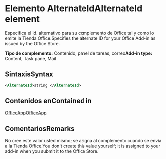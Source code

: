 # <a name="alternateid-element"></a><span data-ttu-id="0306f-101">Elemento AlternateId</span><span class="sxs-lookup"><span data-stu-id="0306f-101">AlternateId element</span></span>

<span data-ttu-id="0306f-102">Especifica el id. alternativo para su complemento de Office tal y como lo emite la Tienda Office.</span><span class="sxs-lookup"><span data-stu-id="0306f-102">Specifies the alternate ID for your Office Add-in as issued by the Office Store.</span></span>

<span data-ttu-id="0306f-103">**Tipo de complemento:** Contenido, panel de tareas, correo</span><span class="sxs-lookup"><span data-stu-id="0306f-103">**Add-in type:** Content, Task pane, Mail</span></span>

## <a name="syntax"></a><span data-ttu-id="0306f-104">Sintaxis</span><span class="sxs-lookup"><span data-stu-id="0306f-104">Syntax</span></span>

```XML
<AlternateId>string </AlternateId>
```

## <a name="contained-in"></a><span data-ttu-id="0306f-105">Contenidos en</span><span class="sxs-lookup"><span data-stu-id="0306f-105">Contained in</span></span>

[<span data-ttu-id="0306f-106">OfficeApp</span><span class="sxs-lookup"><span data-stu-id="0306f-106">OfficeApp</span></span>](officeapp.md)

## <a name="remarks"></a><span data-ttu-id="0306f-107">Comentarios</span><span class="sxs-lookup"><span data-stu-id="0306f-107">Remarks</span></span>

<span data-ttu-id="0306f-108">No cree este valor usted mismo; se asigna al complemento cuando se envía a la Tienda Office.</span><span class="sxs-lookup"><span data-stu-id="0306f-108">You don't create this value yourself; it is assigned to your add-in when you submit it to the Office Store.</span></span>

